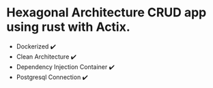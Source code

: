# Hexagonal Architecture CRUD app using rust with Actix.

- Dockerized ✔️
- Clean Architecture ✔️
- Dependency Injection Container ✔️
- Postgresql Connection ✔️
